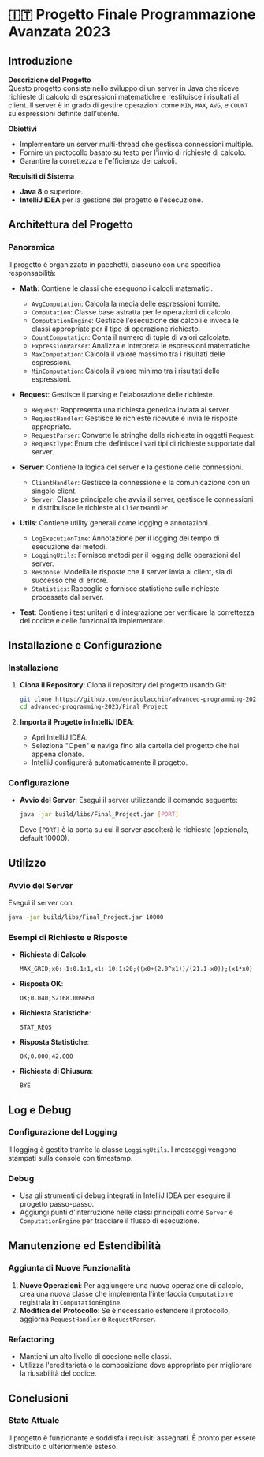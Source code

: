 # :it: Progetto Finale Programmazione Avanzata 2023

## Introduzione

**Descrizione del Progetto**  
Questo progetto consiste nello sviluppo di un server in Java che riceve richieste di calcolo di espressioni matematiche
e restituisce i risultati al client. Il server è in grado di gestire operazioni come `MIN`, `MAX`, `AVG`, e `COUNT` su
espressioni definite dall'utente.

**Obiettivi**

- Implementare un server multi-thread che gestisca connessioni multiple.
- Fornire un protocollo basato su testo per l'invio di richieste di calcolo.
- Garantire la correttezza e l'efficienza dei calcoli.

**Requisiti di Sistema**

- **Java 8** o superiore.
- **IntelliJ IDEA** per la gestione del progetto e l'esecuzione.

## Architettura del Progetto

### Panoramica

Il progetto è organizzato in pacchetti, ciascuno con una specifica responsabilità:

- **Math**: Contiene le classi che eseguono i calcoli matematici.
    - `AvgComputation`: Calcola la media delle espressioni fornite.
    - `Computation`: Classe base astratta per le operazioni di calcolo.
    - `ComputationEngine`: Gestisce l'esecuzione dei calcoli e invoca le classi appropriate per il tipo di operazione
      richiesto.
    - `CountComputation`: Conta il numero di tuple di valori calcolate.
    - `ExpressionParser`: Analizza e interpreta le espressioni matematiche.
    - `MaxComputation`: Calcola il valore massimo tra i risultati delle espressioni.
    - `MinComputation`: Calcola il valore minimo tra i risultati delle espressioni.

- **Request**: Gestisce il parsing e l'elaborazione delle richieste.
    - `Request`: Rappresenta una richiesta generica inviata al server.
    - `RequestHandler`: Gestisce le richieste ricevute e invia le risposte appropriate.
    - `RequestParser`: Converte le stringhe delle richieste in oggetti `Request`.
    - `RequestType`: Enum che definisce i vari tipi di richieste supportate dal server.

- **Server**: Contiene la logica del server e la gestione delle connessioni.
    - `ClientHandler`: Gestisce la connessione e la comunicazione con un singolo client.
    - `Server`: Classe principale che avvia il server, gestisce le connessioni e distribuisce le richieste
      ai `ClientHandler`.

- **Utils**: Contiene utility generali come logging e annotazioni.
    - `LogExecutionTime`: Annotazione per il logging del tempo di esecuzione dei metodi.
    - `LoggingUtils`: Fornisce metodi per il logging delle operazioni del server.
    - `Response`: Modella le risposte che il server invia ai client, sia di successo che di errore.
    - `Statistics`: Raccoglie e fornisce statistiche sulle richieste processate dal server.

- **Test**: Contiene i test unitari e d'integrazione per verificare la correttezza del codice e delle funzionalità
  implementate.

## Installazione e Configurazione

### Installazione

1. **Clona il Repository**: Clona il repository del progetto usando Git:
   ```bash
   git clone https://github.com/enricolacchin/advanced-programming-2023.git
   cd advanced-programming-2023/Final_Project
   ```

2. **Importa il Progetto in IntelliJ IDEA**:
    - Apri IntelliJ IDEA.
    - Seleziona "Open" e naviga fino alla cartella del progetto che hai appena clonato.
    - IntelliJ configurerà automaticamente il progetto.

### Configurazione

- **Avvio del Server**:
  Esegui il server utilizzando il comando seguente:
  ```bash
  java -jar build/libs/Final_Project.jar [PORT]
  ```
  Dove `[PORT]` è la porta su cui il server ascolterà le richieste (opzionale, default 10000).

## Utilizzo

### Avvio del Server

Esegui il server con:

```bash
java -jar build/libs/Final_Project.jar 10000
```

### Esempi di Richieste e Risposte

- **Richiesta di Calcolo**:
  ```plaintext
  MAX_GRID;x0:-1:0.1:1,x1:-10:1:20;((x0+(2.0^x1))/(21.1-x0));(x1*x0)
  ```

- **Risposta OK**:
  ```plaintext
  OK;0.040;52168.009950
  ```

- **Richiesta Statistiche**:
  ```plaintext
  STAT_REQS
  ```

- **Risposta Statistiche**:
  ```plaintext
  OK;0.000;42.000
  ```

- **Richiesta di Chiusura**:
  ```plaintext
  BYE
  ```

## Log e Debug

### Configurazione del Logging

Il logging è gestito tramite la classe `LoggingUtils`. I messaggi vengono stampati sulla console con timestamp.

### Debug

- Usa gli strumenti di debug integrati in IntelliJ IDEA per eseguire il progetto passo-passo.
- Aggiungi punti d'interruzione nelle classi principali come `Server` e `ComputationEngine` per tracciare il flusso di
  esecuzione.

## Manutenzione ed Estendibilità

### Aggiunta di Nuove Funzionalità

1. **Nuove Operazioni**: Per aggiungere una nuova operazione di calcolo, crea una nuova classe che implementa
   l'interfaccia `Computation` e registrala in `ComputationEngine`.
2. **Modifica del Protocollo**: Se è necessario estendere il protocollo, aggiorna `RequestHandler` e `RequestParser`.

### Refactoring

- Mantieni un alto livello di coesione nelle classi.
- Utilizza l'ereditarietà o la composizione dove appropriato per migliorare la riusabilità del codice.

## Conclusioni

### Stato Attuale

Il progetto è funzionante e soddisfa i requisiti assegnati. È pronto per essere distribuito o ulteriormente esteso.
